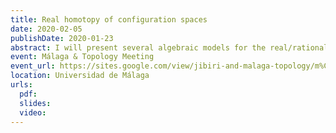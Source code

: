 ```yaml
---
title: Real homotopy of configuration spaces
date: 2020-02-05
publishDate: 2020-01-23
abstract: I will present several algebraic models for the real/rational homotopy types of (ordered) configuration spaces of points and framed points in a manifold. These models can be used to establish real/rational homotopy invariance of configuration spaces under dimensionality and connectivity assumptions. Moreover, the collection of all configuration spaces of a given manifold has the structure of a right module over some version of the little disks operad, and the algebraic models are compatible with this extra structure. The proofs all use ideas from the theory of operads, namely Kontsevich’s proof of the formality of the little disks operad and – for oriented surfaces – Tamarkin’s proof of the formality of the little 2-disks operad. (Based on joint works with Campos, Ducoulombier, Lambrechts, and Willwacher.)
event: Málaga & Topology Meeting
event_url: https://sites.google.com/view/jibiri-and-malaga-topology/m%C3%A1laga-topology-meeting
location: Universidad de Málaga
urls:
  pdf:
  slides:
  video:
---
```

